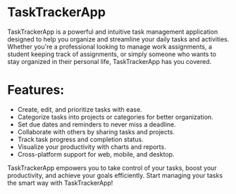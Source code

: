 # TaskTrackerApp

TaskTrackerApp is a powerful and intuitive task management application designed to help you organize and streamline your daily tasks and activities. Whether you're a professional looking to manage work assignments, a student keeping track of assignments, or simply someone who wants to stay organized in their personal life, TaskTrackerApp has you covered.

# Features:
- Create, edit, and prioritize tasks with ease.
- Categorize tasks into projects or categories for better organization.
- Set due dates and reminders to never miss a deadline.
- Collaborate with others by sharing tasks and projects.
- Track task progress and completion status.
- Visualize your productivity with charts and reports.
- Cross-platform support for web, mobile, and desktop.

TaskTrackerApp empowers you to take control of your tasks, boost your productivity, and achieve your goals efficiently. Start managing your tasks the smart way with TaskTrackerApp!
